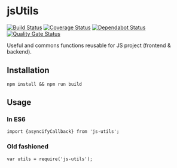 # jsUtils

[![Build Status](https://travis-ci.com/ViBiOh/js-utils.svg?branch=master)](https://travis-ci.com/ViBiOh/js-utils)
[![Coverage Status](https://coveralls.io/repos/github/ViBiOh/js-utils/badge.svg?branch=master)](https://coveralls.io/github/ViBiOh/js-utils?branch=master)
[![Dependabot Status](https://api.dependabot.com/badges/status?host=github&repo=ViBiOh/js-utils)](https://dependabot.com)
[![Quality Gate Status](https://sonarcloud.io/api/project_badges/measure?project=ViBiOh_js-utils&metric=alert_status)](https://sonarcloud.io/dashboard?id=ViBiOh_js-utils)

Useful and commons functions reusable for JS project (frontend & backend).

## Installation

    npm install && npm run build

## Usage

### In ES6

    import {asyncifyCallback} from 'js-utils';

### Old fashioned

    var utils = require('js-utils');
